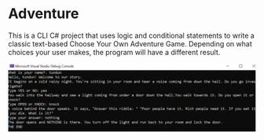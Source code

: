 # Adventure
This is a CLI C# project that uses logic and conditional statements to write a classic text-based Choose Your Own Adventure Game. Depending on what choices your user makes, the program will have a different result.

![](Capture.Gif)
